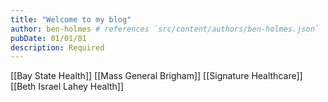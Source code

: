```yaml
---
title: "Welcome to my blog"
author: ben-holmes # references `src/content/authors/ben-holmes.json`
pubDate: 01/01/01
description: Required
---
```

[[Bay State Health]]
[[Mass General Brigham]]
[[Signature Healthcare]]
[[Beth Israel Lahey Health]]


